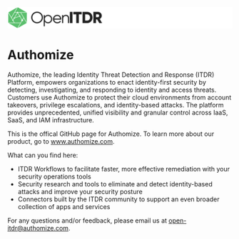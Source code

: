 <img src="https://github.com/authomize/Authomize-ITDR/blob/main/OpenITDR-AuthomizeLogov2.png" alt="Authomize">


# Authomize

Authomize, the leading Identity Threat Detection and Response (ITDR) Platform, empowers organizations to enact identity-first security by detecting, investigating, and responding to identity and access threats. Customers use Authomize to protect their cloud environments from account takeovers, privilege escalations, and identity-based attacks. The platform provides unprecedented, unified visibility and granular control across IaaS, SaaS, and IAM infrastructure.   



This is the offical GitHub page for Authomize. To learn more about our product, go to www.authomize.com.

What can you find here:

* ITDR Workflows to facilitate faster, more effective remediation with your security operations tools
* Security research and tools to eliminate and detect identity-based attacks and improve your security posture
* Connectors built by the ITDR community to support an even broader collection of apps and services

For any questions and/or feedback, please email us at open-itdr@authomize.com.

